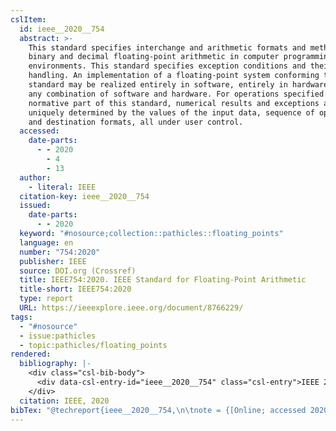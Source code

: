 ```yaml
---
cslItem:
  id: ieee__2020__754
  abstract: >-
    This standard specifies interchange and arithmetic formats and methods for
    binary and decimal floating-point arithmetic in computer programming
    environments. This standard specifies exception conditions and their default
    handling. An implementation of a floating-point system conforming to this
    standard may be realized entirely in software, entirely in hardware, or in
    any combination of software and hardware. For operations specified in the
    normative part of this standard, numerical results and exceptions are
    uniquely determined by the values of the input data, sequence of operations,
    and destination formats, all under user control.
  accessed:
    date-parts:
      - - 2020
        - 4
        - 13
  author:
    - literal: IEEE
  citation-key: ieee__2020__754
  issued:
    date-parts:
      - - 2020
  keyword: "#nosource;collection::pathicles::floating_points"
  language: en
  number: "754:2020"
  publisher: IEEE
  source: DOI.org (Crossref)
  title: IEEE754:2020. IEEE Standard for Floating-Point Arithmetic
  title-short: IEEE754:2020
  type: report
  URL: https://ieeexplore.ieee.org/document/8766229/
tags:
  - "#nosource"
  - issue:pathicles
  - topic:pathicles/floating_points
rendered:
  bibliography: |-
    <div class="csl-bib-body">
      <div data-csl-entry-id="ieee__2020__754" class="csl-entry">IEEE 2020 <i>IEEE754:2020. IEEE Standard for Floating-Point Arithmetic</i>. 754:2020. IEEE. Available at: <a href='https://ieeexplore.ieee.org/document/8766229/'>https://ieeexplore.ieee.org/document/8766229/</a> (Accessed: April 13, 2020).</div>
    </div>
  citation: IEEE, 2020
bibTex: "@techreport{ieee__2020__754,\n\tnote = {[Online; accessed 2020-04-13]},\n\tauthor = {{IEEE}},\n\tyear = {2020},\n\tnumber = {754:2020},\n\tinstitution = {IEEE},\n\ttitle = {IEEE754:2020. {IEEE} {Standard} for {Floating}-{Point} {Arithmetic}},\n}\n\n"
---
```


